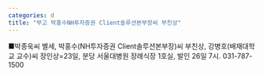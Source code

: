 ```yaml
---
categories: d
title: "부고 박홍수NH투자증권 Client솔루션본부장씨 부친상"
---
```

■박종욱씨 별세, 박홍수(NH투자증권 Client솔루션본부장)씨 부친상, 강병호(배재대학교 교수)씨 장인상=23일, 분당 서울대병원 장례식장 1호실, 발인 26일 7시. 031-787-1500